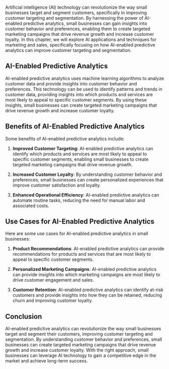 

Artificial intelligence (AI) technology can revolutionize the way small businesses target and segment customers, specifically in improving customer targeting and segmentation. By harnessing the power of AI-enabled predictive analytics, small businesses can gain insights into customer behavior and preferences, enabling them to create targeted marketing campaigns that drive revenue growth and increase customer loyalty. In this chapter, we will explore AI applications and techniques for marketing and sales, specifically focusing on how AI-enabled predictive analytics can improve customer targeting and segmentation.

AI-Enabled Predictive Analytics
-------------------------------

AI-enabled predictive analytics uses machine learning algorithms to analyze customer data and provide insights into customer behavior and preferences. This technology can be used to identify patterns and trends in customer data, providing insights into which products and services are most likely to appeal to specific customer segments. By using these insights, small businesses can create targeted marketing campaigns that drive revenue growth and increase customer loyalty.

Benefits of AI-Enabled Predictive Analytics
-------------------------------------------

Some benefits of AI-enabled predictive analytics include:

1. **Improved Customer Targeting**: AI-enabled predictive analytics can identify which products and services are most likely to appeal to specific customer segments, enabling small businesses to create targeted marketing campaigns that drive revenue growth.

2. **Increased Customer Loyalty**: By understanding customer behavior and preferences, small businesses can create personalized experiences that improve customer satisfaction and loyalty.

3. **Enhanced Operational Efficiency**: AI-enabled predictive analytics can automate routine tasks, reducing the need for manual labor and associated costs.

Use Cases for AI-Enabled Predictive Analytics
---------------------------------------------

Here are some use cases for AI-enabled predictive analytics in small businesses:

1. **Product Recommendations**: AI-enabled predictive analytics can provide recommendations for products and services that are most likely to appeal to specific customer segments.

2. **Personalized Marketing Campaigns**: AI-enabled predictive analytics can provide insights into which marketing campaigns are most likely to drive customer engagement and sales.

3. **Customer Retention**: AI-enabled predictive analytics can identify at-risk customers and provide insights into how they can be retained, reducing churn and improving customer loyalty.

Conclusion
----------

AI-enabled predictive analytics can revolutionize the way small businesses target and segment their customers, improving customer targeting and segmentation. By understanding customer behavior and preferences, small businesses can create targeted marketing campaigns that drive revenue growth and increase customer loyalty. With the right approach, small businesses can leverage AI technology to gain a competitive edge in the market and achieve long-term success.


